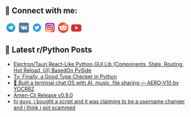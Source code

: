 ## 🔎 Connect with me:
[<img src="https://github.com/bullbesh/bullbesh/blob/main/images/Telegram.png" width="32" height="32" />](https://t.me/bullbesh)
[<img src="https://github.com/bullbesh/bullbesh/blob/main/images/VK.png" width="32" height="32" />](https://vk.com/bullbesh)
[<img src="https://github.com/bullbesh/bullbesh/blob/main/images/Twitter.png" width="32" height="32" />](https://twitter.com/bullbesh1)
[<img src="https://github.com/bullbesh/bullbesh/blob/main/images/Instagram.png" width="32" height="32" />](https://www.instagram.com/bullbesh)
[<img src="https://github.com/bullbesh/bullbesh/blob/main/images/Reddit.png" width="32" height="32" />](https://www.reddit.com/user/bullbesh)
[<img src="https://github.com/bullbesh/bullbesh/blob/main/images/YouTube.png" width="32" height="32" />](https://www.youtube.com/channel/UCtfjRs6uzgq5mfm8S06WTcg)

## 📕 Latest r/Python Posts
<!-- BLOG-POST-LIST:START -->
- [Electron/Tauri React-Like Python GUI Lib &lpar;Components, State, Routing, Hot Reload, UI&rpar; BasedOn PySide](https://www.reddit.com/r/Python/comments/1lh12rc/electrontauri_reactlike_python_gui_lib_components/)
- [Ty: Finally, a Good Type Checker in Python](https://www.reddit.com/r/Python/comments/1lgyz22/ty_finally_a_good_type_checker_in_python/)
- [🚀 Built a terminal chat OS with AI, music, file sharing — AERO‑V10 by YOCRRZ](https://www.reddit.com/r/Python/comments/1lgy5iy/built_a_terminal_chat_os_with_ai_music_file/)
- [Amen-Cli Release v0.9.0](https://www.reddit.com/r/Python/comments/1lgxvxr/amencli_release_v090/)
- [hi guys, i bought a script and it was claiming to be a username changer and i think i got scammed](https://www.reddit.com/r/Python/comments/1lgwewp/hi_guys_i_bought_a_script_and_it_was_claiming_to/)
<!-- BLOG-POST-LIST:END -->

